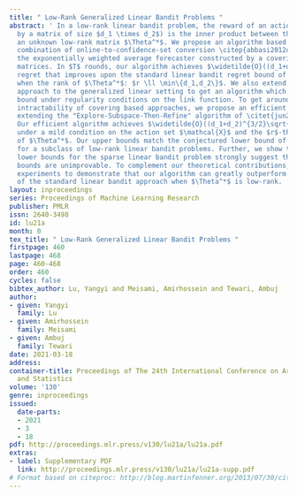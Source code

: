 ```yaml
---
title: " Low-Rank Generalized Linear Bandit Problems "
abstract: ' In a low-rank linear bandit problem, the reward of an action (represented
  by a matrix of size $d_1 \times d_2$) is the inner product between the action and
  an unknown low-rank matrix $\Theta^*$. We propose an algorithm based on a novel
  combination of online-to-confidence-set conversion \citep{abbasi2012online} and
  the exponentially weighted average forecaster constructed by a covering of low-rank
  matrices. In $T$ rounds, our algorithm achieves $\widetilde{O}((d_1+d_2)^{3/2}\sqrt{rT})$
  regret that improves upon the standard linear bandit regret bound of $\widetilde{O}(d_1d_2\sqrt{T})$
  when the rank of $\Theta^*$: $r \ll \min\{d_1,d_2\}$. We also extend our algorithmic
  approach to the generalized linear setting to get an algorithm which enjoys a similar
  bound under regularity conditions on the link function. To get around the computational
  intractability of covering based approaches, we propose an efficient algorithm by
  extending the "Explore-Subspace-Then-Refine" algorithm of \citet{jun2019bilinear}.
  Our efficient algorithm achieves $\widetilde{O}((d_1+d_2)^{3/2}\sqrt{rT})$ regret
  under a mild condition on the action set $\mathcal{X}$ and the $r$-th singular value
  of $\Theta^*$. Our upper bounds match the conjectured lower bound of \cite{jun2019bilinear}
  for a subclass of low-rank linear bandit problems. Further, we show that existing
  lower bounds for the sparse linear bandit problem strongly suggest that our regret
  bounds are unimprovable. To complement our theoretical contributions, we also conduct
  experiments to demonstrate that our algorithm can greatly outperform the performance
  of the standard linear bandit approach when $\Theta^*$ is low-rank. '
layout: inproceedings
series: Proceedings of Machine Learning Research
publisher: PMLR
issn: 2640-3498
id: lu21a
month: 0
tex_title: " Low-Rank Generalized Linear Bandit Problems "
firstpage: 460
lastpage: 468
page: 460-468
order: 460
cycles: false
bibtex_author: Lu, Yangyi and Meisami, Amirhossein and Tewari, Ambuj
author:
- given: Yangyi
  family: Lu
- given: Amirhossein
  family: Meisami
- given: Ambuj
  family: Tewari
date: 2021-03-18
address: 
container-title: Proceedings of The 24th International Conference on Artificial Intelligence
  and Statistics
volume: '130'
genre: inproceedings
issued:
  date-parts:
  - 2021
  - 3
  - 18
pdf: http://proceedings.mlr.press/v130/lu21a/lu21a.pdf
extras:
- label: Supplementary PDF
  link: http://proceedings.mlr.press/v130/lu21a/lu21a-supp.pdf
# Format based on citeproc: http://blog.martinfenner.org/2013/07/30/citeproc-yaml-for-bibliographies/
---
```

